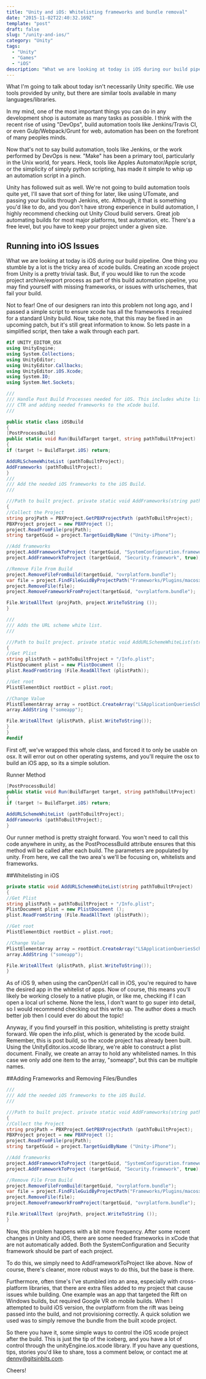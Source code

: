 ```yaml
---
title: "Unity and iOS: Whitelisting frameworks and bundle removal"
date: "2015-11-02T22:40:32.169Z"
template: "post"
draft: false
slug: "/unity-and-ios/"
category: "Unity"
tags:
  - "Unity"
  - "Games"
  - "iOS"
description: "What we are looking at today is iOS during our build pipeline. One thing you stumble by a lot is the tricky area of xcode builds. Creating an xcode project from Unity is a pretty trivial task. But, if you would like to run the xcode project archive/export process as part of this build automation pipeline, you may find yourself with missing frameworks, or issues with urlschemes, that fail your build."
---
```

What I'm going to talk about today isn't necessarily Unity specific. We use tools provided by unity, but there are similar tools available in many languages/libraries.

In my mind, one of the most important things you can do in any development shop is automate as many tasks as possible. I think with the recent rise of using "DevOps", build automation tools like Jenkins/Travis CI, or even Gulp/Webpack/Grunt for web, automation has been on the forefront of many peoples minds.

Now that's not to say build automation, tools like Jenkins, or the work performed by DevOps is new. "Make" has been a primary tool, particularly in the Unix world, for years. Heck, tools like Apples Automator/Apple script, or the simplicity of simply python scripting, has made it simple to whip up an automation script in a pinch.

Unity has followed suit as well. We're not going to build automation tools quite yet, I'll save that sort of thing for later, like using UTomate, and passing your builds through Jenkins, etc.  Although, it that is something you'd like to do, and you don't have strong experience in build automation, I highly recommend checking out Unity Cloud build servers. Great job automating builds for most major platforms, test automation, etc. There's a free level, but you have to keep your project under a given size.

## Running into iOS Issues
What we are looking at today is iOS during our build pipeline. One thing you stumble by a lot is the tricky area of xcode builds. Creating an xcode project from Unity is a pretty trivial task. But, if you would like to run the xcode project archive/export process as part of this build automation pipeline, you may find yourself with missing frameworks, or issues with urlschemes, that fail your build.

Not to fear! One of our designers ran into this problem not long ago, and I passed a simple script to ensure xcode has all the frameworks it required for a standard Unity build. Now, take note, that this may be fixed in an upcoming patch, but it's still great information to know. So lets paste in a simplified script, then take a walk through each part.

```csharp
#if UNITY_EDITOR_OSX
using UnityEngine;
using System.Collections;
using UnityEditor;
using UnityEditor.Callbacks;
using UnityEditor.iOS.Xcode;
using System.IO;
using System.Net.Sockets;

///
/// Handle Post Build Processes needed for iOS. This includes white listing
/// CTR and adding needed frameworks to the xCode build.
///

public static class iOSBuild
{
[PostProcessBuild]
public static void Run(BuildTarget target, string pathToBuiltProject)
{
if (target != BuildTarget.iOS) return;

AddURLSchemeWhiteList (pathToBuiltProject);
AddFrameworks (pathToBuiltProject);
}
///
/// Add the needed iOS frameworks to the iOS Build.
///

///Path to built project. private static void AddFrameworks(string pathToBuiltProject)
{
//Collect the Project
string projPath = PBXProject.GetPBXProjectPath (pathToBuiltProject);
PBXProject project = new PBXProject ();
project.ReadFromFile(projPath);
string targetGuid = project.TargetGuidByName ("Unity-iPhone");

//Add frameworks
project.AddFrameworkToProject (targetGuid, "SystemConfiguration.framework", true);
project.AddFrameworkToProject (targetGuid, "Security.framework", true);

//Remove File From Build
project.RemoveFileFromBuild(targetGuid, "ovrplatform.bundle");
var file = project.FindFileGuidByProjectPath("Frameworks/Plugins/macosx/ovrplatform.bundle");
project.RemoveFile(file);
project.RemoveFrameworkFromProject(targetGuid, "ovrplatform.bundle");

File.WriteAllText (projPath, project.WriteToString ());
}

///
/// Adds the URL scheme white list.
///

///Path to built project. private static void AddURLSchemeWhiteList(string pathToBuiltProject)
{
//Get Plist
string plistPath = pathToBuiltProject + "/Info.plist";
PlistDocument plist = new PlistDocument ();
plist.ReadFromString (File.ReadAllText (plistPath));

//Get root
PlistElementDict rootDict = plist.root;

//Change Value
PlistElementArray array = rootDict.CreateArray("LSApplicationQueriesSchemes");
array.AddString ("someapp");

File.WriteAllText (plistPath, plist.WriteToString());
}
}
#endif
```
First off, we've wrapped this whole class, and forced it to only be usable on osx. It will error out on other operating systems, and you'll require the osx to build an iOS app, so its a simple solution.

Runner Method

```csharp
[PostProcessBuild]
public static void Run(BuildTarget target, string pathToBuiltProject)
{
if (target != BuildTarget.iOS) return;

AddURLSchemeWhiteList (pathToBuiltProject);
AddFrameworks (pathToBuiltProject);
}
```
Our runner method is pretty straight forward. You won't need to call this code anywhere in unity, as the PostProcessBuild attribute ensures that this method will be called after each build. The parameters are populated by unity. From here, we call the two area's we'll be focusing on, whitelists and frameworks.

##Whitelisting in iOS

```csharp
private static void AddURLSchemeWhiteList(string pathToBuiltProject)
{
//Get Plist
string plistPath = pathToBuiltProject + "/Info.plist";
PlistDocument plist = new PlistDocument ();
plist.ReadFromString (File.ReadAllText (plistPath));

//Get root
PlistElementDict rootDict = plist.root;

//Change Value
PlistElementArray array = rootDict.CreateArray("LSApplicationQueriesSchemes");
array.AddString ("someapp");

File.WriteAllText (plistPath, plist.WriteToString());
}
```

As of iOS 9, when using the canOpenUrl call in iOS, you're required to have the desired app in the whitelist of apps. Now of course, this means you'll likely be working closely to a native plugin, or like me, checking if I can open a local url scheme. None the less, I don't want to go super into detail, so I would recommend checking out this write up. The author does a much better job then I could ever do about the topic!

Anyway, if you find yourself in this position, whitelisting is pretty straight forward.  We open the info.plist, which is generated by the xcode build. Remember, this is post build, so the xcode project has already been built. Using the UnityEditor.ios.xcode library, we're able to construct a plist document. Finally, we create an array to hold any whitelisted names. In this case we only add one item to the array, "someapp",  but this can be multiple names.

##Adding Frameworks and Removing Files/Bundles

```csharp
///
/// Add the needed iOS frameworks to the iOS Build.
///

///Path to built project. private static void AddFrameworks(string pathToBuiltProject)
{
//Collect the Project
string projPath = PBXProject.GetPBXProjectPath (pathToBuiltProject);
PBXProject project = new PBXProject ();
project.ReadFromFile(projPath);
string targetGuid = project.TargetGuidByName ("Unity-iPhone");

//Add frameworks
project.AddFrameworkToProject (targetGuid, "SystemConfiguration.framework", true);
project.AddFrameworkToProject (targetGuid, "Security.framework", true);

//Remove File From Build
project.RemoveFileFromBuild(targetGuid, "ovrplatform.bundle");
var file = project.FindFileGuidByProjectPath("Frameworks/Plugins/macosx/ovrplatform.bundle");
project.RemoveFile(file);
project.RemoveFrameworkFromProject(targetGuid, "ovrplatform.bundle");

File.WriteAllText (projPath, project.WriteToString ());
}
```
Now, this problem happens with a bit more frequency. After some recent changes in Unity and iOS, there are some needed frameworks in xCode that are not automatically added. Both the SystemConfiguration and Security framework should be part of each project.

To do this, we simply need to AddFrameworkToProject like above. Now of course, there's cleaner, more robust ways to do this, but the base is there.

Furthermore, often time's I've stumbled into an area, especially with cross-platform libraries, that there are extra files added to my project that cause issues while building. One example was an app that targeted the Rift on Windows builds, but required Google VR on mobile builds. When I attempted to build iOS version, the ovrplatform from the rift was being passed into the build, and not provisioning correctly. A quick solution we used was to simply remove the bundle from the built xcode project.

So there you have it, some simple ways to control the iOS xcode project after the build. This is just the tip of the iceberg, and you have a lot of control through the unityEngine.ios.xcode library. If you have any questions, tips, stories you'd like to share, toss a comment below, or contact me at denny@gitsinbits.com.

Cheers!